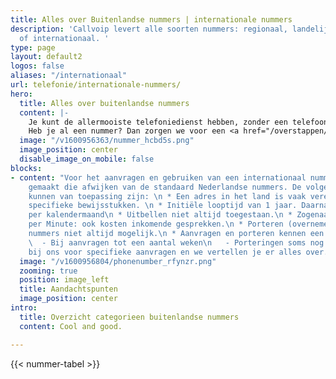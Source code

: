 ```yaml
---
title: Alles over Buitenlandse nummers | internationale nummers
description: 'Callvoip levert alle soorten nummers: regionaal, landelijk, service
  of internationaal. '
type: page
layout: default2
logos: false
aliases: "/internationaal"
url: telefonie/internationale-nummers/
hero:
  title: Alles over buitenlandse nummers
  content: |-
    Je kunt de allermooiste telefoniedienst hebben, zonder een telefoonnummer zal er niks rinkelen. Daarom kunnen we alle soorten nummers regelen, in eigen beheer. Ze kunnen met een druk op de knop actief zijn. En heb je een blok van 10 opeenvolgende nummers nodig? Dan is dat ook zo geregeld!<br><br>
    Heb je al een nummer? Dan zorgen we voor een <a href="/overstappen/">probleemloze overstap</a> met nummerbehoud, zodat je altijd bereikbaar blijft.
  image: "/v1600956363/nummer_hcbd5s.png"
  image_position: center
  disable_image_on_mobile: false
blocks:
- content: "Voor het aanvragen en gebruiken van een internationaal nummer zijn afspraken
    gemaakt die afwijken van de standaard Nederlandse nummers. De volgende bijzonderheden
    kunnen van toepassing zijn: \n * Een adres in het land is vaak vereist. Soms met
    specifieke bewijsstukken. \n * Initiële looptijd van 1 jaar. Daarna vaak opzegbaar
    per kalendermaand\n * Uitbellen niet altijd toegestaan.\n * Zogenaamde Call Cost
    per Minute: ook kosten inkomende gesprekken.\n * Porteren (overnemen) van internationale
    nummers niet altijd mogelijk.\n * Aanvragen en porteren kennen een langere doorlooptijd.\n
    \  - Bij aanvragen tot een aantal weken\n   - Porteringen soms nog langer.\n\nInformeer
    bij ons voor specifieke aanvragen en we vertellen je er alles over. "
  image: "/v1600956804/phonenumber_rfynzr.png"
  zooming: true
  position: image_left
  title: Aandachtspunten
  image_position: center
intro:
  title: Overzicht categorieen buitenlandse nummers
  content: Cool and good.

---
```

{{< nummer-tabel >}}